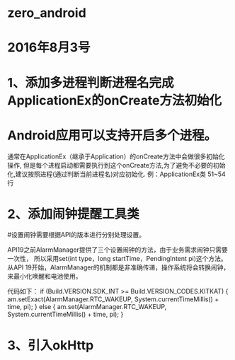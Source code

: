 # zero_android
# 2016年8月3号

# 1、添加多进程判断进程名完成ApplicationEx的onCreate方法初始化

# Android应用可以支持开启多个进程。

通常在ApplicationEx（继承于Application）的onCreate方法中会做很多初始化操作,
但是每个进程启动都需要执行到这个onCreate方法,为了避免不必要的初始化,建议按照进程(通过判断当前进程名)对应初始化.
例：ApplicationEx类 51~54行

# 2、添加闹钟提醒工具类

#设置闹钟需要根据API的版本进行分别处理设置。

API19之前AlarmManager提供了三个设置闹钟的方法，由于业务需求闹钟只需要一次性，
所以采用set(int type，long startTime，PendingIntent pi)这个方法。
从API 19开始，AlarmManager的机制都是非准确传递，操作系统将会转换闹钟，来最小化唤醒和电池使用。

代码如下：
    if (Build.VERSION.SDK_INT >= Build.VERSION_CODES.KITKAT) {
        am.setExact(AlarmManager.RTC_WAKEUP, System.currentTimeMillis() + time, pi);
    } else {
        am.set(AlarmManager.RTC_WAKEUP, System.currentTimeMillis() + time, pi);
    }

# 3、引入okHttp
